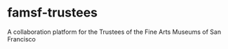 # famsf-trustees
A collaboration platform for the Trustees of the Fine Arts Museums of San Francisco
